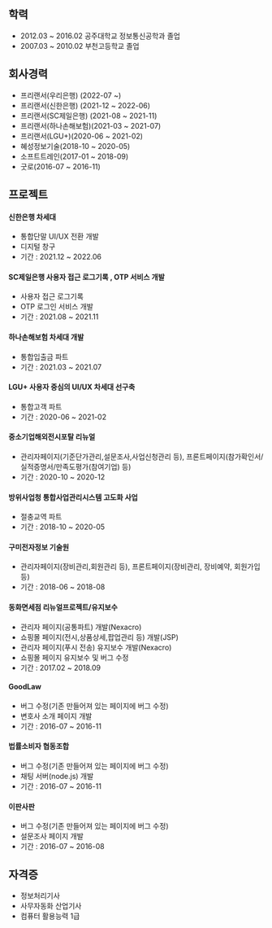 ## 학력
- 2012.03 ~ 2016.02 공주대학교 정보통신공학과 졸업
- 2007.03 ~ 2010.02 부천고등학교 졸업


## 회사경력
- 프리랜서(우리은행) (2022-07 ~)
- 프리랜서(신한은행) (2021-12 ~ 2022-06)
- 프리랜서(SC제일은행) (2021-08 ~ 2021-11)
- 프리랜서(하나손해보험)(2021-03 ~ 2021-07)
- 프리랜서(LGU+)(2020-06 ~ 2021-02)
- 혜성정보기술(2018-10 ~ 2020-05)
- 소프트트레인(2017-01 ~ 2018-09)
- 굿로(2016-07 ~ 2016-11)

## 프로젝트

#### 신한은행 차세대
- 통합단말 UI/UX 전환 개발
- 디지털 창구
- 기간 : 2021.12 ~ 2022.06

#### SC제일은행 사용자 접근 로그기록 , OTP 서비스 개발
- 사용자 접근 로그기록
- OTP 로그인 서비스 개발
- 기간 : 2021.08 ~ 2021.11

#### 하나손해보험 차세대 개발
- 통합입출금 파트
- 기간 : 2021.03 ~ 2021.07

#### LGU+ 사용자 중심의 UI/UX 차세대 선구축
- 통합고객 파트
- 기간 : 2020-06 ~ 2021-02

#### 중소기업해외전시포탈 리뉴얼
- 관리자페이지(기준단가관리,설문조사,사업신청관리 등), 프론트페이지(참가확인서/실적증명서/만족도평가(참여기업) 등)
- 기간 : 2020-10 ~ 2020-12

#### 방위사업청 통합사업관리시스템 고도화 사업
- 절충교역 파트
- 기간 : 2018-10 ~ 2020-05

#### 구미전자정보 기술원
- 관리자페이지(장비관리,회원관리 등), 프론트페이지(장비관리, 장비예약, 회원가입 등)
- 기간 : 2018-06 ~ 2018-08

#### 동화면세점 리뉴얼프로젝트/유지보수
- 관리자 페이지(공통파트) 개발(Nexacro)
- 쇼핑몰 페이지(전시,상품상세,팝업관리 등) 개발(JSP)
- 관리자 페이지(푸시 전송) 유지보수 개발(Nexacro)
- 쇼핑몰 페이지 유지보수 및 버그 수정
- 기간 : 2017.02 ~ 2018.09

#### GoodLaw
- 버그 수정(기존 만들어져 있는 페이지에 버그 수정)
- 변호사 소개 페이지 개발
- 기간 : 2016-07 ~ 2016-11

#### 법률소비자 협동조합
- 버그 수정(기존 만들어져 있는 페이지에 버그 수정)
- 채팅 서버(node.js) 개발
- 기간 : 2016-07 ~ 2016-11


#### 이판사판
- 버그 수정(기존 만들어져 있는 페이지에 버그 수정)
- 설문조사 페이지 개발
- 기간 : 2016-07 ~ 2016-08


## 자격증
- 정보처리기사
- 사무자동화 산업기사
- 컴퓨터 활용능력 1급

<!--
**sunjoong-Kim/sunjoong-Kim** is a ✨ _special_ ✨ repository because its `README.md` (this file) appears on your GitHub profile.

Here are some ideas to get you started:

- 🔭 I’m currently working on ...
- 🌱 I’m currently learning ...
- 👯 I’m looking to collaborate on ...
- 🤔 I’m looking for help with ...
- 💬 Ask me about ...
- 📫 How to reach me: ...
- 😄 Pronouns: ...
- ⚡ Fun fact: ...
-->
